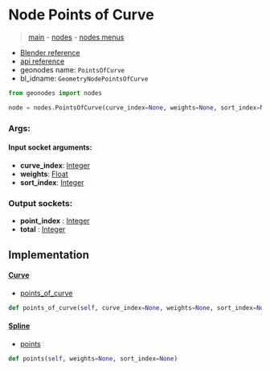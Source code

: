 # Node Points of Curve

> [main](../structure.md) - [nodes](nodes.md) - [nodes menus](nodes_menus.md)

- [Blender reference](https://docs.blender.org/manual/en/latest/modeling/geometry_nodes/curve_topology/points_of_curve.html)
- [api reference](https://docs.blender.org/api/current/bpy.types.GeometryNodePointsOfCurve.html)
- geonodes name: `PointsOfCurve`
- bl_idname: `GeometryNodePointsOfCurve`

```python
from geonodes import nodes

node = nodes.PointsOfCurve(curve_index=None, weights=None, sort_index=None)
```

### Args:

#### Input socket arguments:

- **curve_index**: [Integer](Integer.md)
- **weights**: [Float](Float.md)
- **sort_index**: [Integer](Integer.md)

### Output sockets:

- **point_index** : [Integer](Integer.md)
- **total** : [Integer](Integer.md)

## Implementation

#### [Curve](Curve.md)

 - [points_of_curve](Curve.md#points_of_curve)
  ```python
  def points_of_curve(self, curve_index=None, weights=None, sort_index=None)
  ```

#### [Spline](Spline.md)

 - [points](Spline.md#points)
  ```python
  def points(self, weights=None, sort_index=None)
  ```

